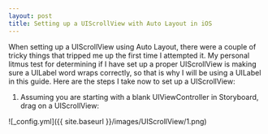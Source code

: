 ```yaml
---
layout: post
title: Setting up a UIScrollView with Auto Layout in iOS
---
```


When setting up a UIScrollView using Auto Layout, there were a couple of tricky things that tripped me up the first time I attempted it. My personal litmus test for determining if I have set up a proper UIScrollView is making sure a UILabel word wraps correctly, so that is why I will be using a UILabel in this guide. Here are the steps I take now to set up a UIScrollView:


1. Assuming you are starting with a blank UIViewController in Storyboard, drag on a UIScrollView:

![_config.yml]({{ site.baseurl }}/images/UIScrollView/1.png)
